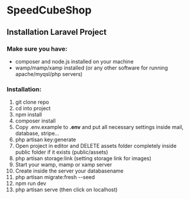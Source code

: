 # SpeedCubeShop

## Installation Laravel Project 
### Make sure you have:
- composer and node.js installed on your machine
-  wamp/mamp/xamp installed (or any other software for running apache/myqsl/php servers) 

### Installation:
1. git clone repo 
2. cd into project
3. npm install 
4. composer install
5. Copy .env.example to **.env** and put all necessary settings inside mail, database, stripe...
6. php artisan key:generate 
7. Open project in editor and DELETE assets folder completely inside public folder if it exists (public/assets) 
8. php artisan storage:link (setting storage link for images) 
9. Start your wamp, mamp or xamp server 
10. Create inside the server your databasename 
11. php artisan migrate:fresh --seed 
12. npm run dev 
13. php artisan serve (then click on localhost)
